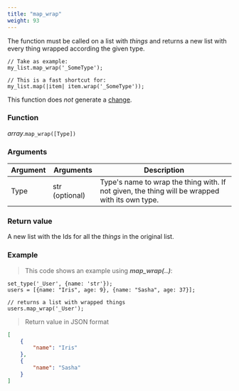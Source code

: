 ```yaml
---
title: "map_wrap"
weight: 93
---
```


The function must be called on a list with *things* and returns a new list with every thing wrapped according the given type.

```thingsdb,syntax_only
// Take as example:
my_list.map_wrap('_SomeType');

// This is a fast shortcut for:
my_list.map(|item| item.wrap('_SomeType'));
```

This function does *not* generate a [change](../../../overview/changes).

### Function

*array*.`map_wrap([Type])`

### Arguments

Argument | Arguments     | Description
-------- | ------------- | -----------
Type     | str (optional)| Type's name to wrap the thing with. If not given, the thing will be wrapped with its own type.

### Return value

A new list with the Ids for all the *things* in the original list.

### Example

> This code shows an example using ***map_wrap(..)***:

```thingsdb,json_response
set_type('_User', {name: 'str'});
users = [{name: "Iris", age: 9}, {name: "Sasha", age: 37}];

// returns a list with wrapped things
users.map_wrap('_User');
```

> Return value in JSON format

```json
[
    {
        "name": "Iris"
    },
    {
        "name": "Sasha"
    }
]
```
